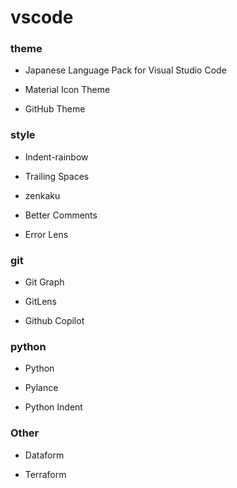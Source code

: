# vscode

### theme
- Japanese Language Pack for Visual Studio Code

- Material Icon Theme

- GitHub Theme

### style

- Indent-rainbow

- Trailing Spaces

- zenkaku

- Better Comments

- Error Lens

### git

- Git Graph

- GitLens

- Github Copilot

### python

- Python

- Pylance

- Python Indent

### Other

- Dataform

- Terraform



